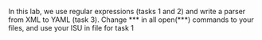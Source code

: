 In this lab, we use regular expressions (tasks 1 and 2) and write a parser from XML to YAML (task 3).
Change *** in all open(***) commands to your files, and use your ISU in file for task 1
